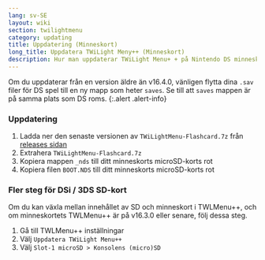 ```yaml
---
lang: sv-SE
layout: wiki
section: twilightmenu
category: updating
title: Uppdatering (Minneskort)
long_title: Uppdatera TWiLight Meny++ (Minneskort)
description: Hur man uppdaterar TWiLight Menu+ + på Nintendo DS minneskort
---
```


Om du uppdaterar från en version äldre än v16.4.0, vänligen flytta dina `.sav` filer för DS spel till en ny mapp som heter `saves`. Se till att `saves` mappen är på samma plats som DS roms.
{:.alert .alert-info}

### Uppdatering
1. Ladda ner den senaste versionen av `TWiLightMenu-Flashcard.7z` från [releases sidan](https://github.com/DS-Homebrew/TWiLightMenu/releases)
1. Extrahera `TWiLightMenu-Flashcard.7z`
1. Kopiera mappen `_nds` till ditt minneskorts microSD-korts rot
1. Kopiera filen `BOOT.NDS` till ditt minneskorts microSD-korts rot

### Fler steg för DSi / 3DS SD-kort

Om du kan växla mellan innehållet av SD och minneskort i TWLMenu++, och om minneskortets TWLMenu++ är på v16.3.0 eller senare, följ dessa steg.

1. Gå till TWLMenu++ inställningar
1. Välj `Uppdatera TWiLight Menu++`
1. Välj `Slot-1 microSD > Konsolens (micro)SD`
